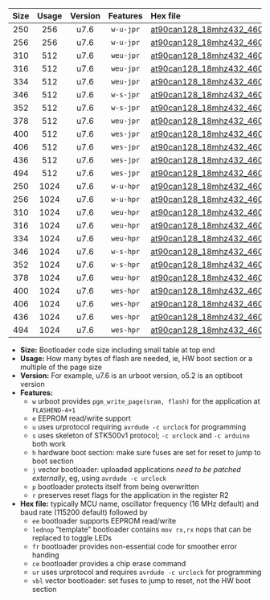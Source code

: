 |Size|Usage|Version|Features|Hex file|
|:-:|:-:|:-:|:-:|:--|
|250|256|u7.6|`w-u-jpr`|[at90can128_18mhz432_460800bps_ur_vbl.hex](https://raw.githubusercontent.com/stefanrueger/urboot/main/bootloaders/at90can128/fcpu_18mhz432/460800_bps/at90can128_18mhz432_460800bps_ur_vbl.hex)|
|256|256|u7.6|`w-u-jpr`|[at90can128_18mhz432_460800bps_lednop_ur_vbl.hex](https://raw.githubusercontent.com/stefanrueger/urboot/main/bootloaders/at90can128/fcpu_18mhz432/460800_bps/at90can128_18mhz432_460800bps_lednop_ur_vbl.hex)|
|310|512|u7.6|`weu-jpr`|[at90can128_18mhz432_460800bps_ee_ur_vbl.hex](https://raw.githubusercontent.com/stefanrueger/urboot/main/bootloaders/at90can128/fcpu_18mhz432/460800_bps/at90can128_18mhz432_460800bps_ee_ur_vbl.hex)|
|316|512|u7.6|`weu-jpr`|[at90can128_18mhz432_460800bps_ee_lednop_ur_vbl.hex](https://raw.githubusercontent.com/stefanrueger/urboot/main/bootloaders/at90can128/fcpu_18mhz432/460800_bps/at90can128_18mhz432_460800bps_ee_lednop_ur_vbl.hex)|
|334|512|u7.6|`weu-jpr`|[at90can128_18mhz432_460800bps_ee_lednop_fr_ur_vbl.hex](https://raw.githubusercontent.com/stefanrueger/urboot/main/bootloaders/at90can128/fcpu_18mhz432/460800_bps/at90can128_18mhz432_460800bps_ee_lednop_fr_ur_vbl.hex)|
|346|512|u7.6|`w-s-jpr`|[at90can128_18mhz432_460800bps_vbl.hex](https://raw.githubusercontent.com/stefanrueger/urboot/main/bootloaders/at90can128/fcpu_18mhz432/460800_bps/at90can128_18mhz432_460800bps_vbl.hex)|
|352|512|u7.6|`w-s-jpr`|[at90can128_18mhz432_460800bps_lednop_vbl.hex](https://raw.githubusercontent.com/stefanrueger/urboot/main/bootloaders/at90can128/fcpu_18mhz432/460800_bps/at90can128_18mhz432_460800bps_lednop_vbl.hex)|
|378|512|u7.6|`weu-jpr`|[at90can128_18mhz432_460800bps_ee_lednop_fr_ce_ur_vbl.hex](https://raw.githubusercontent.com/stefanrueger/urboot/main/bootloaders/at90can128/fcpu_18mhz432/460800_bps/at90can128_18mhz432_460800bps_ee_lednop_fr_ce_ur_vbl.hex)|
|400|512|u7.6|`wes-jpr`|[at90can128_18mhz432_460800bps_ee_vbl.hex](https://raw.githubusercontent.com/stefanrueger/urboot/main/bootloaders/at90can128/fcpu_18mhz432/460800_bps/at90can128_18mhz432_460800bps_ee_vbl.hex)|
|406|512|u7.6|`wes-jpr`|[at90can128_18mhz432_460800bps_ee_lednop_vbl.hex](https://raw.githubusercontent.com/stefanrueger/urboot/main/bootloaders/at90can128/fcpu_18mhz432/460800_bps/at90can128_18mhz432_460800bps_ee_lednop_vbl.hex)|
|436|512|u7.6|`wes-jpr`|[at90can128_18mhz432_460800bps_ee_lednop_fr_vbl.hex](https://raw.githubusercontent.com/stefanrueger/urboot/main/bootloaders/at90can128/fcpu_18mhz432/460800_bps/at90can128_18mhz432_460800bps_ee_lednop_fr_vbl.hex)|
|494|512|u7.6|`wes-jpr`|[at90can128_18mhz432_460800bps_ee_lednop_fr_ce_vbl.hex](https://raw.githubusercontent.com/stefanrueger/urboot/main/bootloaders/at90can128/fcpu_18mhz432/460800_bps/at90can128_18mhz432_460800bps_ee_lednop_fr_ce_vbl.hex)|
|250|1024|u7.6|`w-u-hpr`|[at90can128_18mhz432_460800bps_ur.hex](https://raw.githubusercontent.com/stefanrueger/urboot/main/bootloaders/at90can128/fcpu_18mhz432/460800_bps/at90can128_18mhz432_460800bps_ur.hex)|
|256|1024|u7.6|`w-u-hpr`|[at90can128_18mhz432_460800bps_lednop_ur.hex](https://raw.githubusercontent.com/stefanrueger/urboot/main/bootloaders/at90can128/fcpu_18mhz432/460800_bps/at90can128_18mhz432_460800bps_lednop_ur.hex)|
|310|1024|u7.6|`weu-hpr`|[at90can128_18mhz432_460800bps_ee_ur.hex](https://raw.githubusercontent.com/stefanrueger/urboot/main/bootloaders/at90can128/fcpu_18mhz432/460800_bps/at90can128_18mhz432_460800bps_ee_ur.hex)|
|316|1024|u7.6|`weu-hpr`|[at90can128_18mhz432_460800bps_ee_lednop_ur.hex](https://raw.githubusercontent.com/stefanrueger/urboot/main/bootloaders/at90can128/fcpu_18mhz432/460800_bps/at90can128_18mhz432_460800bps_ee_lednop_ur.hex)|
|334|1024|u7.6|`weu-hpr`|[at90can128_18mhz432_460800bps_ee_lednop_fr_ur.hex](https://raw.githubusercontent.com/stefanrueger/urboot/main/bootloaders/at90can128/fcpu_18mhz432/460800_bps/at90can128_18mhz432_460800bps_ee_lednop_fr_ur.hex)|
|346|1024|u7.6|`w-s-hpr`|[at90can128_18mhz432_460800bps.hex](https://raw.githubusercontent.com/stefanrueger/urboot/main/bootloaders/at90can128/fcpu_18mhz432/460800_bps/at90can128_18mhz432_460800bps.hex)|
|352|1024|u7.6|`w-s-hpr`|[at90can128_18mhz432_460800bps_lednop.hex](https://raw.githubusercontent.com/stefanrueger/urboot/main/bootloaders/at90can128/fcpu_18mhz432/460800_bps/at90can128_18mhz432_460800bps_lednop.hex)|
|378|1024|u7.6|`weu-hpr`|[at90can128_18mhz432_460800bps_ee_lednop_fr_ce_ur.hex](https://raw.githubusercontent.com/stefanrueger/urboot/main/bootloaders/at90can128/fcpu_18mhz432/460800_bps/at90can128_18mhz432_460800bps_ee_lednop_fr_ce_ur.hex)|
|400|1024|u7.6|`wes-hpr`|[at90can128_18mhz432_460800bps_ee.hex](https://raw.githubusercontent.com/stefanrueger/urboot/main/bootloaders/at90can128/fcpu_18mhz432/460800_bps/at90can128_18mhz432_460800bps_ee.hex)|
|406|1024|u7.6|`wes-hpr`|[at90can128_18mhz432_460800bps_ee_lednop.hex](https://raw.githubusercontent.com/stefanrueger/urboot/main/bootloaders/at90can128/fcpu_18mhz432/460800_bps/at90can128_18mhz432_460800bps_ee_lednop.hex)|
|436|1024|u7.6|`wes-hpr`|[at90can128_18mhz432_460800bps_ee_lednop_fr.hex](https://raw.githubusercontent.com/stefanrueger/urboot/main/bootloaders/at90can128/fcpu_18mhz432/460800_bps/at90can128_18mhz432_460800bps_ee_lednop_fr.hex)|
|494|1024|u7.6|`wes-hpr`|[at90can128_18mhz432_460800bps_ee_lednop_fr_ce.hex](https://raw.githubusercontent.com/stefanrueger/urboot/main/bootloaders/at90can128/fcpu_18mhz432/460800_bps/at90can128_18mhz432_460800bps_ee_lednop_fr_ce.hex)|

- **Size:** Bootloader code size including small table at top end
- **Usage:** How many bytes of flash are needed, ie, HW boot section or a multiple of the page size
- **Version:** For example, u7.6 is an urboot version, o5.2 is an optiboot version
- **Features:**
  + `w` urboot provides `pgm_write_page(sram, flash)` for the application at `FLASHEND-4+1`
  + `e` EEPROM read/write support
  + `u` uses urprotocol requiring `avrdude -c urclock` for programming
  + `s` uses skeleton of STK500v1 protocol; `-c urclock` and `-c arduino` both work
  + `h` hardware boot section: make sure fuses are set for reset to jump to boot section
  + `j` vector bootloader: uploaded applications *need to be patched externally*, eg, using `avrdude -c urclock`
  + `p` bootloader protects itself from being overwritten
  + `r` preserves reset flags for the application in the register R2
- **Hex file:** typically MCU name, oscillator frequency (16 MHz default) and baud rate (115200 default) followed by
  + `ee` bootloader supports EEPROM read/write
  + `lednop` "template" bootloader contains `mov rx,rx` nops that can be replaced to toggle LEDs
  + `fr` bootloader provides non-essential code for smoother error handing
  + `ce` bootloader provides a chip erase command
  + `ur` uses urprotocol and requires `avrdude -c urclock` for programming
  + `vbl` vector bootloader: set fuses to jump to reset, not the HW boot section
